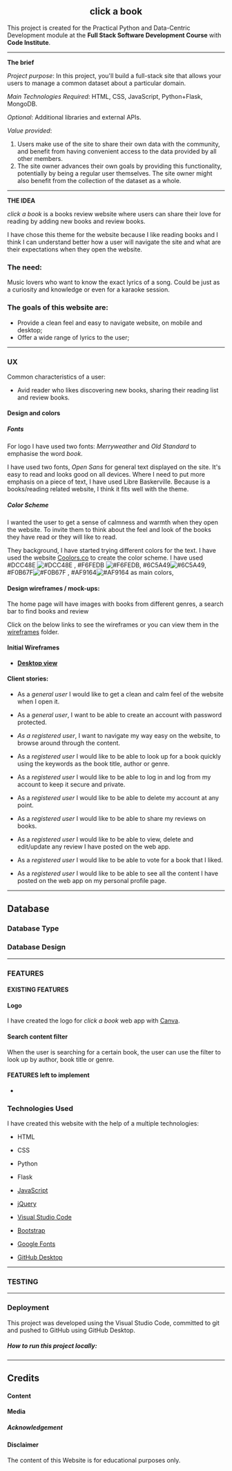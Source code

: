 <h1 align="center">
<a  href=""  target="_blank"><img  src=""  alt=""/></a>
<a  href=""  target="_blank"><img  src=""  alt=""/></a>
</h1>
<h2 align="center"> click a book</h2>

This project is created for the Practical Python and Data-Centric Development module at the **Full Stack Software Development Course** with **Code Institute**.

***

**The brief** 

_Project purpose_: In this project, you'll build a full-stack site that allows your users to manage a common dataset about a particular domain.

_Main Technologies Required_: HTML, CSS, JavaScript, Python+Flask, MongoDB.

_Optional_: Additional libraries and external APIs.

_Value provided_:

1. Users make use of the site to share their own data with the community, and benefit from having convenient access to the data provided by all other members.
2. The site owner advances their own goals by providing this functionality, potentially by being a regular user themselves. The site owner might also benefit from the collection of the dataset as a whole.

***

**THE IDEA**

_click a book_ is a books review website where users can share their love for reading by adding new books and review books.

 I have chose this theme for the website because I like reading books and I think I can understand better how a user will navigate the site and what are their expectations when they open the website. 

### The need:

Music lovers who want to know the exact lyrics of a song. Could be just as a curiosity and knowledge or even for a karaoke session.

### The goals of this website are:

* Provide a clean feel and easy to navigate website, on mobile and desktop;
* Offer a wide range of lyrics to the user;

***

###  UX

Common characteristics of a user:

* Avid reader who likes discovering new books, sharing their reading list and review books.

#### Design and colors

##### Fonts

For logo I have used two fonts: _Merryweather_ and _Old Standard_ to emphasise the word _book_.

I have used two fonts, _Open Sans_ for general text displayed on the site. It's easy to read and looks good on all devices. Where I need to put more emphasis on a piece of text, I have used Libre Baskerville. Because is a books/reading related website, I think it fits well with the theme.

##### Color Scheme

I wanted the user to get a sense of calmness and warmth when they open the website. To invite them to think about the feel and look of the books they have read or they will like to read. 

They background, I have started trying different colors for the text.
I have used the website [Coolors.co](https://coolors.co/) to create the color scheme. I have used #DCC48E ![#DCC48E](https://placehold.it/15/DCC48E/000000?text=+) , #F6FEDB ![#F6FEDB](https://placehold.it/15/F6FEDB/000000?text=+),  #6C5A49![#6C5A49](https://placehold.it/15/76C5A49/000000?text=+), #F0B67F![#F0B67F](https://placehold.it/15/F0B67F/000000?text=+) , #AF9164![#AF9164](https://placehold.it/15/AF9164/000000?text=+) as main colors,

#### Design wireframes / mock-ups:

The home page will have images with books from different genres, a search bar to find books and review

Click on the below links to see the wireframes or you can view them in the  [wireframes]() folder.

#### Initial Wireframes

* **[Desktop view](https://github.com/andreeaiosip/click-a-book/tree/master/documentation/wireframes/desktop)**


#### Client stories:

* As a _general user_ I would like to get a clean and calm feel of the website when I open it.

* As a _general user_, I want to be able to create an account with password protected.

* *As a registered user*, I want to navigate my way easy on the website, to browse around through the content.

* As a _registered user_ I would like to be able to look up for a book quickly using the keywords as the book title, author or genre.

* As a _registered user_ I would like to be able to log in and log from my account to keep it secure and private.

* As a _registered user_ I would like to be able to delete my account at any point.

* As a _registered user_ I would like to be able to share my reviews on books.

* As a _registered user_ I would like to be able to view, delete and edit/update any review I have posted on the web app.

* As a _registered user_ I would like to be able to vote for a book that I liked.

* As a _registered user_ I would like to be able to see all the content I have posted on the web app on my personal profile page.

  

***

## Database

### Database Type



### Database Design



_______________________________________



### FEATURES

#### EXISTING FEATURES

#### Logo 

I have created the logo for _click a book_ web app with [Canva](https://www.canva.com/). 

####  Search content filter

When the user is searching for a certain book, the user can use the filter to look up by author, book title or genre.



#### FEATURES left to implement

* 

### Technologies Used

I have created this website with the help of a multiple technologies:

* HTML 

* CSS 

* Python

* Flask

* [JavaScript](https://www.javascript.com/)

* [jQuery](https://jquery.com/)

* [Visual Studio Code](https://code.visualstudio.com/)

* [Bootstrap](https://getbootstrap.com/)

* [Google Fonts](https://fonts.google.com/) 

* [GitHub Desktop](https://desktop.github.com/)

  

***

### TESTING



***

### Deployment

This project was developed using the Visual Studio Code, committed to git and pushed to GitHub using GitHub Desktop.




##### How to run this project locally:



***

## Credits

#### Content



#### Media



##### Acknowledgement



#### Disclaimer

The content of this Website is for educational purposes only.

